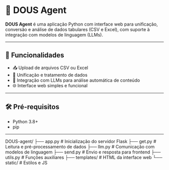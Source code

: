 # 🧠 DOUS Agent

**DOUS Agent** é uma aplicação Python com interface web para unificação, conversão e análise de dados tabulares (CSV e Excel), com suporte à integração com modelos de linguagem (LLMs).

---

## 🚀 Funcionalidades

- 📤 Upload de arquivos CSV ou Excel
- 🧩 Unificação e tratamento de dados
- 🤖 Integração com LLMs para análise automática de conteúdo
- 🌐 Interface web simples e funcional

---

## 🛠️ Pré-requisitos

- Python 3.8+
- pip

---

DOUS-agent/
├── app.py                   # Inicialização do servidor Flask
├── get.py                   # Leitura e pré-processamento de dados
├── llm.py                   # Comunicação com modelos de linguagem
├── send.py                  # Envio e resposta para frontend
├── utils.py                 # Funções auxiliares
├── templates/               # HTML da interface web
└── static/                  # Estilos e JS

